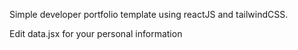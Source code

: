 Simple developer portfolio template using reactJS and tailwindCSS.

Edit data.jsx for your personal information
